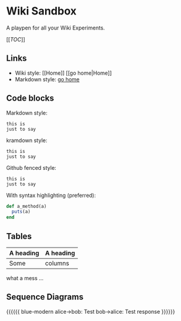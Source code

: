 # Wiki Sandbox

A playpen for all your Wiki Experiments.

[[_TOC_]]

## Links

* Wiki style: [[Home]] [[go home|Home]]
* Markdown style: [go home](/Home)

## Code blocks

Markdown style:

    this is
    just to say

kramdown style:

~~~~~~~~
this is
just to say
~~~~~~~~

Github fenced style:

```
this is
just to say
```

With syntax highlighting (preferred):

```ruby
def a_method(a)
  puts(a)
end
```

## Tables

| A heading | A heading |
| --------- | --------- |
| Some      | columns   |

what a mess …

## Sequence Diagrams

{{{{{{ blue-modern
    alice->bob: Test
    bob->alice: Test response
}}}}}}
